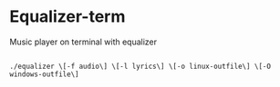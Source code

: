 Equalizer-term
==============

Music player on terminal with equalizer

<code>
./equalizer \[-f audio\] \[-l lyrics\] \[-o linux-outfile\] \[-O windows-outfile\]
</code>
